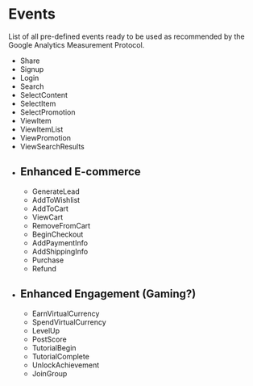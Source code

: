 # Events
List of all pre-defined events ready to be used as recommended by the Google Analytics Measurement Protocol.

- Share
- Signup
- Login
- Search
- SelectContent
- SelectItem
- SelectPromotion
- ViewItem
- ViewItemList
- ViewPromotion
- ViewSearchResults
- ## Enhanced E-commerce
  - GenerateLead
  - AddToWishlist
  - AddToCart
  - ViewCart
  - RemoveFromCart
  - BeginCheckout
  - AddPaymentInfo
  - AddShippingInfo
  - Purchase
  - Refund
- ## Enhanced Engagement (Gaming?)
  - EarnVirtualCurrency
  - SpendVirtualCurrency
  - LevelUp
  - PostScore
  - TutorialBegin
  - TutorialComplete
  - UnlockAchievement
  - JoinGroup